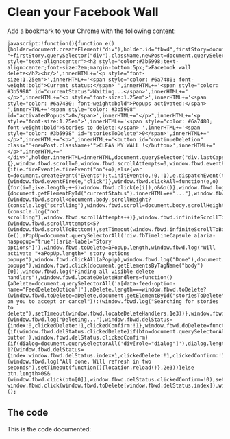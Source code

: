 Clean your Facebook Wall
=============

Add a bookmark to your Chrome with the following content:

    javascript:!function(){function e(){holder=document.createElement("div"),holder.id="fbwd",firstStory=document.querySelector("div.lastCapsule").nextSibling,holder.className=firstStory.className+" "+firstStory.querySelector("div").className,newPost=document.querySelector("div.timelineUnitContainer").querySelector('button[type="submit"]'),innerHTML='<div style="text-align:center"><h2 style="color:#3b5998;text-align:center;font-size:2em;margin-bottom:5px;">Facebook wall delete</h2><br/>',innerHTML+='<p style="font-size:1.25em">',innerHTML+='<span style="color: #6a7480; font-weight:bold">Current status:</span> ',innerHTML+='<span style="color: #3b5998" id="currentStatus">Waiting...</span>',innerHTML+="</p>",innerHTML+='<p style="font-size:1.25em">',innerHTML+='<span style="color: #6a7480; font-weight:bold">Popups activated:</span> ',innerHTML+='<span style="color: #3b5998" id="activatedPopups">0</span>',innerHTML+="</p>",innerHTML+='<p style="font-size:1.25em">',innerHTML+='<span style="color: #6a7480; font-weight:bold">Stories to delete:</span> ',innerHTML+='<span style="color: #3b5998" id="storiesToDelete">0</span>',innerHTML+="</p>",innerHTML+="<p>",innerHTML+='<button id="continueDeletion" class="'+newPost.className+'">CLEAN MY WALL !</button>',innerHTML+="</p>",innerHTML+="</div>",holder.innerHTML=innerHTML,document.querySelector("div.lastCapsule").appendChild(holder)}window.fbwd={},window.fbwd.scroll=0,window.fbwd.scrollAttempts=0,window.fbwd.eventFire=function(e,o){if(e.fireEvent)e.fireEvent("on"+o);else{var t=document.createEvent("Events");t.initEvent(o,!0,!1),e.dispatchEvent(t)}},window.fbwd.click=function(e){window.fbwd.eventFire(e,"click")},window.fbwd.clickAll=function(e,o){for(i=0;i<e.length;++i)window.fbwd.click(e[i]),o&&o()},window.fbwd.log=function(e){document.getElementById("currentStatus").innerHTML=e+"..."},window.fbwd.scrollToBottom=function(){window.fbwd.scroll<document.body.scrollHeight?(console.log("scrolling"),window.fbwd.scroll=document.body.scrollHeight,window.fbwd.scrollAttempts=0,window.scrollTo(0,document.body.scrollHeight)):(console.log("not scrolling"),window.fbwd.scrollAttempts++)},window.fbwd.infiniteScrollToBottom=function(){window.fbwd.scrollAttempts<5?(window.fbwd.scrollToBottom(),setTimeout(window.fbwd.infiniteScrollToBottom,500)):(e(),aPopUp=document.querySelectorAll('div.fbTimelineCapsule a[aria-haspopup="true"][aria-label="Story options"]'),window.fbwd.toDelete=aPopUp.length,window.fbwd.log("Will activate "+aPopUp.length+" story options popups"),window.fbwd.clickAll(aPopUp),window.fbwd.log("Done"),document.getElementById("activatedPopups").innerHTML=aPopUp.length,window.fbwd.log("Discarding popups"),window.fbwd.click(document.getElementsByTagName("body")[0]),window.fbwd.log("Finding all visible delete handlers"),window.fbwd.locateDeleteHandlers=function(){aDelete=document.querySelectorAll('a[data-feed-option-name="FeedDeleteOption"]'),aDelete.length===window.fbwd.toDelete?(window.fbwd.toDelete=aDelete,document.getElementById("storiesToDelete").innerHTML=aDelete.length,window.fbwd.log("Waiting on you to accept or cancel")):(window.fbwd.log("Searching for stories to delete"),setTimeout(window.fbwd.locateDeleteHandlers,1e3))},window.fbwd.locateDeleteHandlers(),document.getElementById("continueDeletion").onclick=window.fbwd.continueDeletion)},window.fbwd.continueDeletion=function(){window.fbwd.log("Deleting..."),window.fbwd.delStatus={index:0,clickedDelete:!1,clickedConfirm:!1},window.fbwd.doDelete=function(){if(window.fbwd.delStatus.clickedDelete)if(btn=document.querySelectorAll('div[role="dialog"] button'),window.fbwd.delStatus.clickedConfirm){if(dialog=document.querySelectorAll('div[role="dialog"]'),dialog.length>0)for(i=0;i<dialog.length;i++)dialog[i].parentNode.removeChild(dialog[i]);window.fbwd.delStatus.index<window.fbwd.toDelete.length-1?(window.fbwd.delStatus={index:window.fbwd.delStatus.index+1,clickedDelete:!1,clickedConfirm:!1},setTimeout(window.fbwd.doDelete,100)):(window.fbwd.log("All done. Will refresh in two seconds"),setTimeout(function(){location.reload()},2e3))}else btn.length>0&&(window.fbwd.click(btn[0]),window.fbwd.delStatus.clickedConfirm=!0),setTimeout(window.fbwd.doDelete,100);else window.fbwd.click(window.fbwd.toDelete[window.fbwd.delStatus.index]),window.fbwd.delStatus.clickedDelete=!0,setTimeout(window.fbwd.doDelete,100)},window.fbwd.doDelete()},window.fbwd.infiniteScrollToBottom()}();
    
## The code

This is the code documented:
